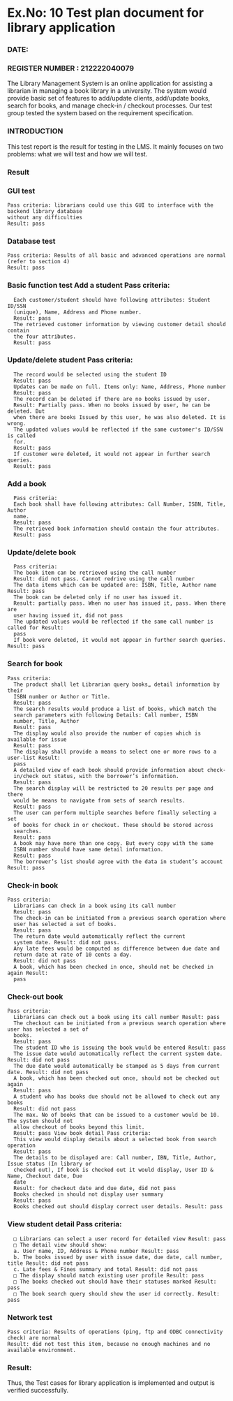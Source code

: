 # Ex.No: 10 Test plan document for library application

### DATE:                                                                           
### REGISTER NUMBER : 212222040079

The Library Management System is an online application for assisting a librarian in managing a 
book library in a university. The system would provide basic set of features to add/update clients, 
add/update books, search for books, and manage check-in / checkout processes. Our test group 
tested the system based on the requirement specification. 

### INTRODUCTION 
This test report is the result for testing in the LMS. It mainly focuses on two problems: what 
we will test and how we will test. 

### Result 
### GUI test 
```
Pass criteria: librarians could use this GUI to interface with the backend library database 
without any difficulties 
Result: pass
```

### Database test 
```
Pass criteria: Results of all basic and advanced operations are normal (refer to section 4) 
Result: pass 
```

### Basic function test Add a student Pass criteria: 
```
  Each customer/student should have following attributes: Student ID/SSN 
  (unique), Name, Address and Phone number. 
  Result: pass 
  The retrieved customer information by viewing customer detail should contain 
  the four attributes. 
  Result: pass 
```

### Update/delete student Pass criteria: 
```
  The record would be selected using the student ID 
  Result: pass 
  Updates can be made on full. Items only: Name, Address, Phone number 
  Result: pass 
  The record can be deleted if there are no books issued by user. 
  Result: Partially pass. When no books issued by user, he can be deleted. But 
  when there are books Issued by this user, he was also deleted. It is wrong. 
  The updated values would be reflected if the same customer's ID/SSN is called 
  for. 
  Result: pass 
  If customer were deleted, it would not appear in further search queries. 
  Result: pass
```

### Add a book 
```
  Pass criteria: 
  Each book shall have following attributes: Call Number, ISBN, Title, Author 
  name. 
  Result: pass 
  The retrieved book information should contain the four attributes. 
  Result: pass 
```

### Update/delete book 
```
  Pass criteria: 
  The book item can be retrieved using the call number 
  Result: did not pass. Cannot redrive using the call number 
  The data items which can be updated are: ISBN, Title, Author name Result: pass 
  The book can be deleted only if no user has issued it. 
  Result: partially pass. When no user has issued it, pass. When there are 
  user having issued it, did not pass 
  The updated values would be reflected if the same call number is called for Result: 
  pass 
  If book were deleted, it would not appear in further search queries. Result: pass
```
### Search for book
```
Pass criteria: 
  The product shall let Librarian query books„ detail information by their 
  ISBN number or Author or Title. 
  Result: pass 
  The search results would produce a list of books, which match the 
  search parameters with following Details: Call number, ISBN 
  number, Title, Author 
  Result: pass 
  The display would also provide the number of copies which is available for issue 
  Result: pass 
  The display shall provide a means to select one or more rows to a user-list Result: 
  pass 
  A detailed view of each book should provide information about check- 
  in/check out status, with the borrower’s information. 
  Result: pass 
  The search display will be restricted to 20 results per page and there 
  would be means to navigate from sets of search results. 
  Result: pass 
  The user can perform multiple searches before finally selecting a set 
  of books for check in or checkout. These should be stored across 
  searches. 
  Result: pass 
  A book may have more than one copy. But every copy with the same 
  ISBN number should have same detail information. 
  Result: pass 
  The borrower’s list should agree with the data in student’s account Result: pass 
```

### Check-in book 
```
Pass criteria: 
  Librarians can check in a book using its call number 
  Result: pass 
  The check-in can be initiated from a previous search operation where 
  user has selected a set of books. 
  Result: pass 
  The return date would automatically reflect the current 
  system date. Result: did not pass. 
  Any late fees would be computed as difference between due date and 
  return date at rate of 10 cents a day. 
  Result: did not pass 
  A book, which has been checked in once, should not be checked in again Result: 
  pass
```

### Check-out book 
```
Pass criteria:
  Librarians can check out a book using its call number Result: pass 
  The checkout can be initiated from a previous search operation where user has selected a set of 
  books. 
  Result: pass 
  The student ID who is issuing the book would be entered Result: pass 
  The issue date would automatically reflect the current system date. Result: did not pass 
  The due date would automatically be stamped as 5 days from current date. Result: did not pass 
  A book, which has been checked out once, should not be checked out again 
  Result: pass 
  A student who has books due should not be allowed to check out any books 
  Result: did not pass 
  The max. No of books that can be issued to a customer would be 10. The system should not 
  allow checkout of books beyond this limit. 
  Result: pass View book detail Pass criteria: 
  This view would display details about a selected book from search operation 
  Result: pass 
  The details to be displayed are: Call number, IBN, Title, Author, Issue status (In library or 
  checked out), If book is checked out it would display, User ID & Name, Checkout date, Due 
  date 
  Result: for checkout date and due date, did not pass 
  Books checked in should not display user summary 
  Result: pass 
  Books checked out should display correct user details. Result: pass 
```

### View student detail Pass criteria: 
```
  □ Librarians can select a user record for detailed view Result: pass 
  □ The detail view should show: 
  a. User name, ID, Address & Phone number Result: pass 
  b. The books issued by user with issue date, due date, call number, title Result: did not pass 
  c. Late fees & Fines summary and total Result: did not pass 
  □ The display should match existing user profile Result: pass 
  □ The books checked out should have their statuses marked Result: pass 
  □ The book search query should show the user id correctly. Result: pass 
```
### Network test 
 ```
Pass criteria: Results of operations (ping, ftp and ODBC connectivity check) are normal 
Result: did not test this item, because no enough machines and no available environment.
```

### Result: 
Thus, the Test cases for library application is implemented and output is verified successfully.
